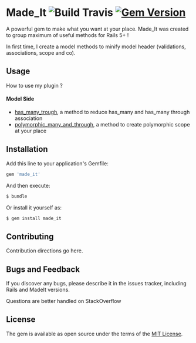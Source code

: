 # Made_It ![Build Travis](https://api.travis-ci.org/AtomGrafiks/made_it.svg?branch=master) [![Gem Version](https://badge.fury.io/rb/made_it.svg)](https://badge.fury.io/rb/made_it)
A powerful gem to make what you want at your place. Made_It was created to group maximum of useful methods for Rails 5+ !

In first time, I create a model methods to minify model header (validations, associations, scope and co).

## Usage
How to use my plugin ?
#### Model Side
 - [has_many_trough](http://www.rubydoc.info/gems/made_it/0.0.1.pre.dev/MadeIt/ActiveRecord/ClassMethods#has_many_through-instance_method), a method to reduce has_many and has_many through association
 - [polymorphic_many_and_through](http://www.rubydoc.info/gems/made_it/0.0.1.pre.dev/MadeIt/ActiveRecord/ClassMethods#polymorphic_many_and_through-instance_method), a method to create polymorphic scope at your place

## Installation
Add this line to your application's Gemfile:

```ruby
gem 'made_it'
```

And then execute:
```bash
$ bundle
```

Or install it yourself as:
```bash
$ gem install made_it
```

## Contributing
Contribution directions go here.


## Bugs and Feedback

If you discover any bugs, please describe it in the issues tracker, including Rails and MadeIt versions.

Questions are better handled on StackOverflow
## License
The gem is available as open source under the terms of the [MIT License](http://opensource.org/licenses/MIT).

